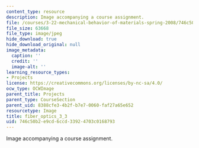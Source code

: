 ```yaml
---
content_type: resource
description: Image accompanying a course assignment.
file: /courses/3-22-mechanical-behavior-of-materials-spring-2008/746c50b2e9cd6ccd33924703c0168793_fiber_optics_3_3.jpg
file_size: 63668
file_type: image/jpeg
hide_download: true
hide_download_original: null
image_metadata:
  caption: ''
  credit: ''
  image-alt: ''
learning_resource_types:
- Projects
license: https://creativecommons.org/licenses/by-nc-sa/4.0/
ocw_type: OCWImage
parent_title: Projects
parent_type: CourseSection
parent_uid: 8388cfe3-4b2f-b7e7-0060-faf27a65e652
resourcetype: Image
title: fiber_optics_3_3
uid: 746c50b2-e9cd-6ccd-3392-4703c0168793
---
```

Image accompanying a course assignment.
